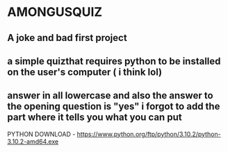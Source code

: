 # AMONGUSQUIZ
A joke and bad first project
--------------
a simple quizthat requires python to be installed on the user's computer ( i think lol)
-
answer in all lowercase and also the answer to the opening question is "yes" i forgot to add the part where it tells you what you can put
-
PYTHON DOWNLOAD -
https://www.python.org/ftp/python/3.10.2/python-3.10.2-amd64.exe
